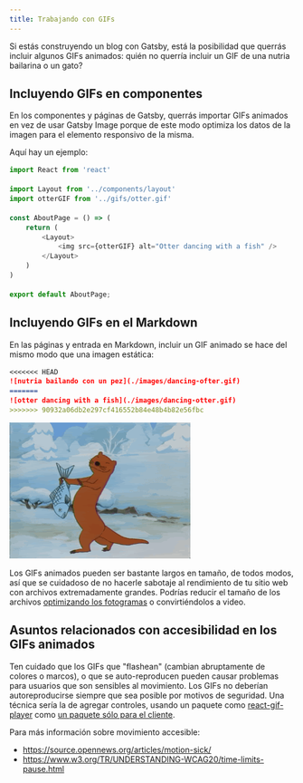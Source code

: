 ```yaml
---
title: Trabajando con GIFs
---
```


Si estás construyendo un blog con Gatsby, está la posibilidad que querrás incluir algunos GIFs animados: quién no querría incluir un GIF de una nutria bailarina o un gato?

## Incluyendo GIFs en componentes

En los componentes y páginas de Gatsby, querrás importar GIFs animados en vez de usar Gatsby Image porque de este modo optimiza los datos de la imagen para el elemento responsivo de la misma.

Aquí hay un ejemplo:

```jsx:title=pages/about.js
import React from 'react'

import Layout from '../components/layout'
import otterGIF from '../gifs/otter.gif'

const AboutPage = () => (
    return (
        <Layout>
            <img src={otterGIF} alt="Otter dancing with a fish" />
        </Layout>
    )
)

export default AboutPage;
```

## Incluyendo GIFs en el Markdown

En las páginas y entrada en Markdown, incluir un GIF animado se hace del mismo modo que una imagen estática:

```markdown
<<<<<<< HEAD
![nutria bailando con un pez](./images/dancing-ofter.gif)
=======
![otter dancing with a fish](./images/dancing-otter.gif)
>>>>>>> 90932a06db2e297cf416552b84e48b4b82e56fbc
```

![nutria bailando con un pez](./images/dancing-otter.gif)

Los GIFs animados pueden ser bastante largos en tamaño, de todos modos, así que se cuidadoso de no hacerle sabotaje al rendimiento de tu sitio web con archivos extremadamente grandes. Podrías reducir el tamaño de los archivos [optimizando los fotogramas](https://skylilies.livejournal.com/244378.html) o convirtiéndolos a video.

## Asuntos relacionados con accesibilidad en los GIFs animados

Ten cuidado que los GIFs que "flashean" (cambian abruptamente de colores o marcos), o que se auto-reproducen pueden causar problemas para usuarios que son sensibles al movimiento. Los GIFs no deberían autoreproducirse siempre que sea posible por motivos de seguridad. Una técnica sería la de agregar controles, usando un paquete como [react-gif-player](https://www.npmjs.com/package/react-gif-player) como [un paquete sólo para el cliente](/docs/using-client-side-only-packages/).

Para más información sobre movimiento accesible:

- https://source.opennews.org/articles/motion-sick/
- https://www.w3.org/TR/UNDERSTANDING-WCAG20/time-limits-pause.html
